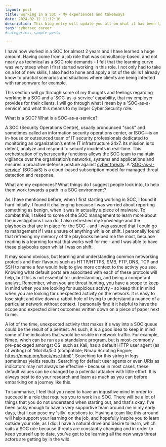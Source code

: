 ```yaml
---
layout: post
title: working in a SOC - My experiences and takeaways
date: 2024-02-12 11:12:10
description: This blog entry will update you all on what it has been like working in a SOC and a SOC-as-a-service capability for my employer. I will talk about my experiences and key takeaways. A SOC aims to improve an organization's threat detection, response and prevention capabilities by coordinating all cybersecurity technologies and operations.
tags: cybersec career
#categories: sample-posts

---
```


I have now worked in a SOC for almost 2 years and I have learned a huge amount. Having come from a job role that was consultancy-based, and not nearly as technical as a SOC role demands - I felt that the learning curve was very steep when I first started working in this role. I not only had to take on a lot of new skills, I also had to hone and apply a lot of the skills I already know to practial scenarios and situations where clients are being infected with ransomware for example.

This section will go through some of my thoughts and feelings regarding working in a SOC and a 'SOC-as-a-service' capability, that my employer provides for their clients. I will go through what I mean by a 'SOC-as-a-service' and what this means to my larger Cyber Security role.

What is a SOC? What is a SOC-as-a-service?

A SOC (Security Operations Centre), usually pronounced "sock" and sometimes called an information security operations center, or ISOC—is an in-house or outsourced team of IT security professionals dedicated to monitoring an organization’s entire IT infrastructure 24x7. Its mission is to detect, analyze and respond to security incidents in real-time. This orchestration of cybersecurity functions allows the SOC team to maintain vigilance over the organization’s networks, systems and applications and ensures a proactive defense posture against [cyber threats](https://www.ibm.com/topics/security-operations-center). A '[SOC-as-a-service](https://www.paloaltonetworks.co.uk/cyberpedia/soc-as-a-service)' (SOCaaS) is a cloud-based subscription model for managed threat detection and response.

What are my expriences? What things do I suggest people look into, to help them work towards a path in a SOC environment?

As I have mentioned before, when I first starting working in SOC, I found it hard initially. I found it challenging because I was worried about reporting something as benign, when it was in actuality a piece of malware. To combat this, I talked to some of the SOC management to learn more about the investigations I can do, I also refreshed my knowledge and the playbooks that are in place for the SOC - and I was assured that I could go to management if I was unsure of anything while on shift. I personally found that refresing my memory of the playbooks helped me the most, becuase reading is a learning format that works well for me - and I was able to have these playbooks open whilst I was on shift.

It may sound obvious, but learning and understanding common networking protcols and their flavours such as HTTP/HTTPS, SMB, FTP, DNS, TCP and SSH to name a few would help to give more context to the activty you see. Knowing what default ports are associtaed with each of these protcols will help, but this is not essential for understanding, and being a competant analyst. Remember, when you are threat hunting, you have a scope to keep in mind when you are looking for suspicious activty - so keep this in mind when you are looking for unexpected activity on the network. It is easy to lose sight and dive down a rabbit hole of trying to understand a nuance of a particular network without context. I personally find it it helpful to have the scope and expected client outcomes written down on a piece of paper next to me.

A lot of the time, unexpected activity that makes it's way into a SOC queue could be the result of a pentest. As such, it is a good idea to keep in mind some of the indicators that would be visible in network traffic. For example, Nmap, whch can be run as a standalone program, but is most-commonly pre-packaged amongst OS' such as Kali, has a default HTTP user agent (as of writing) of 'Mozilla/5.0 (compatible; Nmap Scripting Engine; https://nmap.org/book/nse.html)'. Searching for this string in logs sometimes yields results. Searching for default user agents or even URIs as indicators may not always be effective - because in most cases, these default values can be changed by a potential attacker with little effort. It is always best to do your research and learn as much as you can before embarking on a journey like this.

To summarise, I feel that you need to have an inqusitive mind in order to succeed in a role that requires you to work in a SOC. There will be a lot of things that you do not understand when starting out, and that's okay. I've been lucky enough to have a very supportive team around me in my early days, that I can pose my 'silly' questions to. Having a team like this arround will help support your learning on the job, and hopefully inspire you to learn outside your role, as I did. I have a natural drive and desire to learn, which suits a SOC role because threats are constantly changing and in order to keep yourself up to date, you've got to be learning all the new ways threat actors are getting by in the wild.
